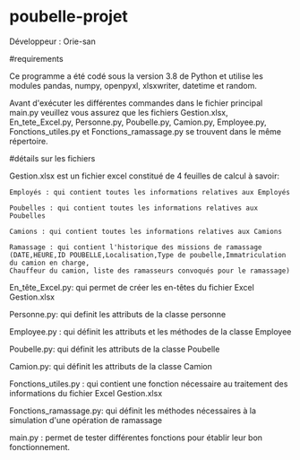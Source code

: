 # poubelle-projet

Développeur : Orie-san

#requirements

Ce programme a été codé sous la version  3.8 de Python et utilise les modules pandas, numpy,  openpyxl, xlsxwriter, datetime et random.



Avant d'exécuter les différentes commandes dans le fichier principal main.py veuillez vous assurez que les fichiers Gestion.xlsx, En_tete_Excel.py, Personne.py,
Poubelle.py, Camion.py, Employee.py, Fonctions_utiles.py et Fonctions_ramassage.py se trouvent dans le même répertoire.

#détails sur les fichiers

Gestion.xlsx est un fichier excel constitué de 4 feuilles de calcul à savoir:

	Employés : qui contient toutes les informations relatives aux Employés

	Poubelles : qui contient toutes les informations relatives aux Poubelles

	Camions : qui contient toutes les informations relatives aux Camions

	Ramassage : qui contient l'historique des missions de ramassage (DATE,HEURE,ID POUBELLE,Localisation,Type de poubelle,Immatriculation du camion en charge, 
	Chauffeur du camion, liste des ramasseurs convoqués pour le ramassage)

En_tête_Excel.py: qui permet de créer les en-têtes du fichier Excel Gestion.xlsx

Personne.py: qui definit les attributs de la classe personne

Employee.py : qui définit les attributs et les méthodes de la classe Employee

Poubelle.py: qui définit les attributs de la classe Poubelle

Camion.py: qui définit les attributs de la classe Camion

Fonctions_utiles.py : qui contient une fonction nécessaire au traitement des informations du fichier Excel Gestion.xlsx

Fonctions_ramassage.py: qui définit les méthodes nécessaires à la simulation d'une opération de ramassage

main.py : permet de tester différentes fonctions pour établir leur bon fonctionnement.
